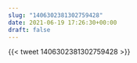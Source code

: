 ```yaml
---
slug: "1406302381302759428"
date: 2021-06-19 17:26:30+00:00
draft: false
---
```


{{< tweet 1406302381302759428 >}}
